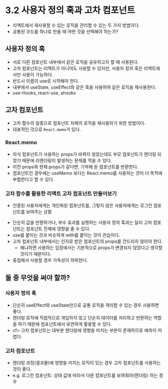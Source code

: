 # 3.2 사용자 정의 훅과 고차 컴포넌트

- 리액트에서 재사용할 수 있는 로직을 관리할 수 있는 두 가지 방법이다.
- 공통된 코드를 하나로 만들 때 어떤 것을 선택해야 하는가?

## 사용자 정의 훅

- 서로 다른 컴포넌트 내부에서 같은 로직을 공유하고자 할 때 사용된다.
- 고차 컴포넌트는 리액트가 아니어도 사용할 수 있지만, 사용자 정의 훅은 리액트에서만 사용이 가능하다.
- 반드시 이름이 use로 시작해야 한다.
- 내부에서 useState, useEffect와 같은 훅을 사용하여 같은 로직을 재사용한다.
- use-Hooks, react-use, ahooks

[](./customHook/customHook.js)

## 고차 컴포넌트

- 고차 함수의 일종으로 컴포넌트 자체의 로직을 재사용하기 위한 방법이다.
- 대표적인 것으로 `React.memo`가 있다.

### React.memo

- 자식 컴포넌트가 사용하는 props가 바뀌지 않았는데도 부모 컴포넌트가 렌더링 되었기 때문에 리렌더링이 발생하는 문제를 막을 수 있다.
- 이전 props와 현재 props가 같다면, 기억해 둔 컴포넌트를 반환한다.
- 컴포넌트인 경우에는 useMemo 보다는 React.memo를 사용하는 것이 더 목적에 부합한다고 할 수 있다.

### 고차 함수를 활용한 리액트 고차 컴포넌트 만들어보기

- 인증된 사용자에게는 개인화된 컴포넌트를, 그렇지 않은 사용자에게는 로그인 컴포넌트를 보여주는 상황

[](./highOrderComponent/highOrderComponent.js)

- 단순히 값을 반환하거나, 부수 효과를 실행하는 사용자 정의 훅과는 달리 고차 컴포넌트는 컴포넌트 전체에 영향을 줄 수 있다.
- use를 붙이는 것과 비슷하게 with를 붙이는 것이 관습이다.
- 고차 컴포넌트 내부에서는 인자로 받은 컴포넌트의 props를 건드리지 않아야 한다.
  - 왜냐하면 사용하는 입장에서는 기본적으로 props가 변경되지 않았다고 생각할 것이기 때문이다.
- 중첩해서 사용할 경우 가독성이 하락한다.

## 둘 중 무엇을 써야 할까?

### 사용자 정의 훅

- 단순히 useEffect와 useState만으로 공통 로직을 격리할 수 있는 경우 사용하면 좋다.
- 렌더링 로직에 직접적으로 개입하지 않고 단순히 데이터를 처리하고 반환하는 역할을 하기 때문에 컴포넌트에서 유연하게 활용할 수 있다.
- cf> 고차 컴포넌트는 대부분 렌더링에 영향을 미치는 부분이 존재하므로 예측이 어렵다.

### 고차 컴포넌트

- 렌더링 과정(결과물)에 영향을 미치는 로직이 있는 경우 고차 컴포넌트를 사용하는 것이 좋다.
- e.g. 로그인 컴포넌트: 상태 값에 따라서 다른 컴포넌트를 보여줘야(렌더링) 하는 경우
